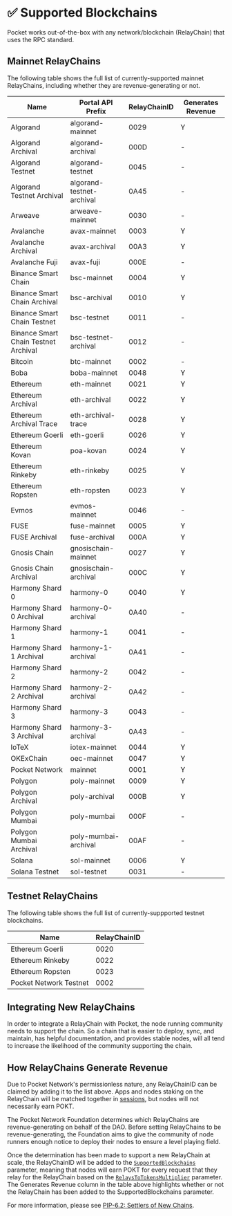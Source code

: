 # ✅ Supported Blockchains

Pocket works out-of-the-box with any network/blockchain (RelayChain) that uses the RPC standard.

## Mainnet RelayChains

The following table shows the full list of currently-supported mainnet RelayChains, including whether they are revenue-generating or not.

| Name                                 | Portal API Prefix         | RelayChainID | Generates Revenue |
| ------------------------------------ | ------------------------- | ------------ | ----------------- |
| Algorand                             | algorand-mainnet          | 0029         | Y                 |
| Algorand Archival                    | algorand-archival         | 000D         | -                 |
| Algorand Testnet                     | algorand-testnet          | 0045         | -                 |
| Algorand Testnet Archival            | algorand-testnet-archival | 0A45         | -                 |
| Arweave                              | arweave-mainnet           | 0030         | -                 |
| Avalanche                            | avax-mainnet              | 0003         | Y                 |
| Avalanche Archival                   | avax-archival             | 00A3         | Y                 |
| Avalanche Fuji                       | avax-fuji                 | 000E         | -                 |
| Binance Smart Chain                  | bsc-mainnet               | 0004         | Y                 |
| Binance Smart Chain Archival         | bsc-archival              | 0010         | Y                 |
| Binance Smart Chain Testnet          | bsc-testnet               | 0011         | -                 |
| Binance Smart Chain Testnet Archival | bsc-testnet-archival      | 0012         | -                 |
| Bitcoin                              | btc-mainnet               | 0002         | -                 |
| Boba                                 | boba-mainnet              | 0048         | Y                 |
| Ethereum                             | eth-mainnet               | 0021         | Y                 |
| Ethereum Archival                    | eth-archival              | 0022         | Y                 |
| Ethereum Archival Trace              | eth-archival-trace        | 0028         | Y                 |
| Ethereum Goerli                      | eth-goerli                | 0026         | Y                 |
| Ethereum Kovan                       | poa-kovan                 | 0024         | Y                 |
| Ethereum Rinkeby                     | eth-rinkeby               | 0025         | Y                 |
| Ethereum Ropsten                     | eth-ropsten               | 0023         | Y                 |
| Evmos                                | evmos-mainnet             | 0046         | -                 |
| FUSE                                 | fuse-mainnet              | 0005         | Y                 |
| FUSE Archival                        | fuse-archival             | 000A         | Y                 |
| Gnosis Chain                         | gnosischain-mainnet       | 0027         | Y                 |
| Gnosis Chain Archival                | gnosischain-archival      | 000C         | Y                 |
| Harmony Shard 0                      | harmony-0                 | 0040         | Y                 |
| Harmony Shard 0 Archival             | harmony-0-archival        | 0A40         | -                 |
| Harmony Shard 1                      | harmony-1                 | 0041         | -                 |
| Harmony Shard 1 Archival             | harmony-1-archival        | 0A41         | -                 |
| Harmony Shard 2                      | harmony-2                 | 0042         | -                 |
| Harmony Shard 2 Archival             | harmony-2-archival        | 0A42         | -                 |
| Harmony Shard 3                      | harmony-3                 | 0043         | -                 |
| Harmony Shard 3 Archival             | harmony-3-archival        | 0A43         | -                 |
| IoTeX                                | iotex-mainnet             | 0044         | Y                 |
| OKExChain                            | oec-mainnet               | 0047         | Y                 |
| Pocket Network                       | mainnet                   | 0001         | Y                 |
| Polygon                              | poly-mainnet              | 0009         | Y                 |
| Polygon Archival                     | poly-archival             | 000B         | Y                 |
| Polygon Mumbai                       | poly-mumbai               | 000F         | -                 |
| Polygon Mumbai Archival              | poly-mumbai-archival      | 00AF         | -                 |
| Solana                               | sol-mainnet               | 0006         | Y                 |
| Solana Testnet                       | sol-testnet               | 0031         | -                 |

## Testnet RelayChains

The following table shows the full list of currently-suppported testnet blockchains.

| Name                   | RelayChainID |
| ---------------------- | ------------ |
| Ethereum Goerli        | 0020         |
| Ethereum Rinkeby       | 0022         |
| Ethereum Ropsten       | 0023         |
| Pocket Network Testnet | 0002         |

## Integrating New RelayChains

In order to integrate a RelayChain with Pocket, the node running community needs to support the chain. So a chain that is easier to deploy, sync, and maintain, has helpful documentation, and provides stable nodes, will all tend to increase the likelihood of the community supporting the chain.

## How RelayChains Generate Revenue

Due to Pocket Network's permissionless nature, any RelayChainID can be claimed by adding it to the list above. Apps and nodes staking on the RelayChain will be matched together in [sessions](../../v0/protocol/servicing.md#sessions), but nodes will not necessarily earn POKT.

The Pocket Network Foundation determines which RelayChains are revenue-generating on behalf of the DAO. Before setting RelayChains to be revenue-generating, the Foundation aims to give the community of node runners enough notice to deploy their nodes to ensure a level playing field.

Once the determination has been made to support a new RelayChain at scale, the RelayChainID will be added to the [`SupportedBlockchains`](protocol-parameters.md#supportedblockchains) parameter, meaning that nodes will earn POKT for every request that they relay for the RelayChain based on the [`RelaysToTokensMultiplier`](protocol-parameters.md#relaystotokensmultiplier) parameter. The Generates Revenue column in the table above highlights whether or not the RelayChain has been added to the SupportedBlockchains parameter.

For more information, please see [PIP-6.2: Settlers of New Chains](https://forum.pokt.network/t/pip-6-2-settlers-of-new-chains/1027).
